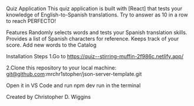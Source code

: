 Quiz Application
This quiz application is built with [React] that tests your knowledge of English-to-Spanish translations.
Try to answer as 10 in a row to reach PERFECTO!

Features
Randomly selects words and tests your Spanish translation skills.
Provides a list of Spanish characters for reference.
Keeps track of your score.
Add new words to the Catalog

Installation Steps
1.Go to https://quiz--stirring-muffin-2f986c.netlify.app/

2.Clone this repository to your local machine:
git@github.com:mrchr1stopher/json-server-template.git

Open it in VS Code and run
npm dev run in the terminal

Created by Christopher D. Wiggins
